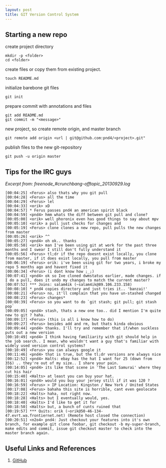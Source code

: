 ```yaml
---
layout: post
title: GIT Version Control System
---
```


## Starting a new repo

create project directory

    mkdir -p <folder>
    cd <folder>

create files or copy them from existing project.
    
    touch README.md
    
initialize barebone git files
    
    git init

prepare commit with annotations and files
    
    git add README.md
    git commit -m "<message>"

new project, so create remote origin, and master branch

    git remote add origin <url | git@github.com:pnd4/<project>.git"

publish files to the new git-repository

    git push -u origin master

## Tips for the IRC guys
*Excerpt from: freenode_#crunchbang-offtopic_20130929.log*
```
[00:04:25] <Ferus> also thats why you git pull
[00:04:28] <Ferus> all the time
[00:04:29] <Ferus> lel
[00:04:33] <orik> xD
[00:04:57] * Ferus passes pnd4 an american spirit black
[00:04:59] <pnd4> hmm whats the diff between git pull and clone?
[00:05:00] <orik> well phoronix even has good things to say about mpv
[00:05:10] <orik> a pull just checks for changes and
[00:05:19] <Ferus> clone clones a new repo, pull pulls the new changes from master
[00:05:26] <orik> ^^
[00:05:27] <pnd4> oh ok.. thanks
[00:05:50] <orik> man I've been using git at work for the past three months and I swear I still don't fully understand it
[00:05:56] <Ferus> tl;dr if the repo doesnt exist locally, you clone from master, if it does exist locally, you pull from master
[00:06:19] <Ferus> orik: i've been using git for two years, i broke my repo 5 months ago and havent fixed it
[00:06:34] <Ferus> (i dont know how ;_;)
[00:07:41] <pnd4> ok so Ive cloned dwmstatus earlier, made changes. if I do a pull, does it undo my changes to match the current master?
[00:07:52] *** Joins: salam4ik (~salam4ik@89.106.233.158)
[00:08:10] * pnd4 copies directory and just tries it.. 'banzai!'
[00:08:21] <Ferus> no, it'll complain that you have un-stashed changed
[00:08:23] <Ferus> changes*
[00:08:39] <Ferus> so you want to do `git stash; git pull; git stash pop`
[00:09:05] <pnd4> stash, thats a new one too.. did I mention I'm quite new to git ? haha.
[00:09:17] <Ferus> (this is all i know how to do)
[00:09:27] <Ferus> besides add and rm, but thats kinda obvious
[00:09:44] <pnd4> thanks. I'll try and remember that if/when suckless puts out a new version
[00:10:49] <pnd4> I think having familiarity with git should help in the job search.. I mean, who wouldn't want a guy that's familiar with widely used version control systems?
[00:10:49] <Ferus> you can always google it
[00:11:46] <pnd4> that is true, but the tl;dr versions are always nice
[00:12:52] <pnd4> Halts: ebay has the hat I want for 25 (down from 35$) .. they're out of my size.. I share your pain.
[00:14:05] <pnd4> its like that scene in 'The Last Samurai' where they cut his hair
[00:15:40] <Halts> at least you can buy your hat.
[00:16:01] <pnd4> would you buy your jersey still if it was 120 ?
[00:16:59] <Ferus> > IP Location: Kingston / New York / United States
[00:17:08] <Ferus> bahaha this site is horrible, cant even geolocate
[00:18:22] <Halts> haha, not right now.
[00:18:28] <Halts> but I eventually would, yes.
[00:18:40] <Halts> I'd like to get it for
[00:18:50] <Halts> but, a bunch of cunts ruined that
[00:19:57] *** Quits: orik (~orik@50-46-134-47.evrt.wa.frontiernet.net) (Remote host closed the connection)
[00:20:51] <n2o4> pnd4: Just checkout your features into it's own branch, for example git clone foobar, git checkout -b my-super-branch, make edits and commit, issue git checkout master to check into the master branch again.
```
## Useful Links and References
1. [GitHub](https://github.com)


